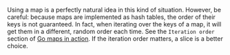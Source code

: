Using a map is a perfectly natural idea in this kind of situation. However, be careful:
because maps are implemented as hash tables, the order of their keys is not guaranteed. 
In fact, when iterating over the keys of a map, it will get them in a different, random order each time.
See the `Iteration order` section of [Go maps in action](https://blog.golang.org/go-maps-in-action).
If the iteration order matters, a slice is a better choice.
